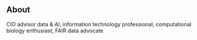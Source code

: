 ## About

CIO advisor data & AI, information technology professional, computational biology enthusiast, FAIR data advocate
